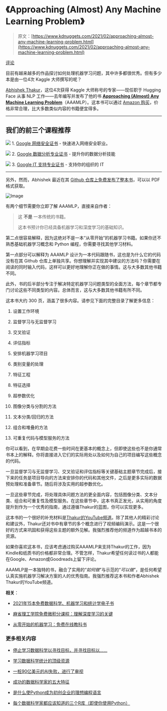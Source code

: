 # 《Approaching (Almost) Any Machine Learning Problem》

> 原文：[https://www.kdnuggets.com/2021/02/approaching-almost-any-machine-learning-problem.html](https://www.kdnuggets.com/2021/02/approaching-almost-any-machine-learning-problem.html)

[评论](#comments)

目前有越来越多的作品探讨如何处理机器学习问题，其中许多都很优秀。但有多少本是由一位4次 Kaggle 大师撰写的呢？

[Abhishek Thakur](https://www.kaggle.com/abhishek)，这位4次获得 Kaggle 大师称号的专家——现任职于 Hugging Face 从事 NLP 工作——去年编写并发布了他的书 **[Approaching (Almost) Any Machine Learning Problem](https://github.com/abhishekkrthakur/approachingalmost)**（AAAMLP）。这本书可以通过 [Amazon 购买](https://www.amazon.com/dp/8269211508)，价格非常合理，比大多数类似内容的书籍便宜得多。

* * *

## 我们的前三个课程推荐

![](../Images/0244c01ba9267c002ef39d4907e0b8fb.png) 1\. [Google 网络安全证书](https://www.kdnuggets.com/google-cybersecurity) - 快速进入网络安全职业。

![](../Images/e225c49c3c91745821c8c0368bf04711.png) 2\. [Google 数据分析专业证书](https://www.kdnuggets.com/google-data-analytics) - 提升你的数据分析技能

![](../Images/0244c01ba9267c002ef39d4907e0b8fb.png) 3\. [Google IT 支持专业证书](https://www.kdnuggets.com/google-itsupport) - 支持你的组织的 IT

* * *

另外，然而，Abhishek 最近在其 [Github 仓库上免费发布了整本书](https://github.com/abhishekkrthakur/approachingalmost)，可以以 PDF 格式获取。

![Image](../Images/8edfa771e8f291eea39308354f76d62c.png)

有两个细节需要你立即了解 AAAMLP，直接来自作者：

> 这 **不是** 一本传统的书籍。
> 
> 这本书预计你已经具备机器学习和深度学习的基础知识。

第二点很容易解释，因为这绝对不是一本“从零开始”的机器学习书籍。如果你还不熟悉基础机器学习概念和 Python 编程，你需要寻找其他学习材料。

第一点部分可以解释为 AAAMLP 设计为一本代码跟随书，这也是为什么它的代码没有在其 Github 仓库上单独共享。你想理解并实现其中建议的方法吗？你需要在阅读的同时输入代码，这样可以更好地理解你正在做的事情。这与大多数其他书籍不同。

此外，书的后半部分专注于解决特定机器学习问题类型的全面方法，每个章节都专门讨论这些不同类型的内容。总体而言，这与大多数其他书籍有所不同。

这本书大约 300 页，涵盖了很多内容。请参见下面的完整目录了解更多信息：

1.  设置工作环境

1.  监督学习与无监督学习

1.  交叉验证

1.  评估指标

1.  安排机器学习项目

1.  类别变量的处理

1.  特征工程

1.  特征选择

1.  超参数优化

1.  图像分类与分割的方法

1.  文本分类/回归的方法

1.  组合和堆叠的方法

1.  可重复代码与模型服务的方法

你可以看到，在早期会花费一些时间在更基本的概念上，但即使这些也不是你通常书本上的解释。你将直接进入它们的实际用处以及如何为自己的项目编写这些概念的代码。

一旦监督学习与无监督学习、交叉验证和评估指标等关键基础主题章节完成后，接下来的任务是项目导向的方法来安排你的代码和其他文件，之后是更多实际的数据预处理和准备章节。随后将涉及实用的超参数优化。

一旦这些章节完成，将处理具体问题方法的更全面内容，包括图像分类、文本分类、组合和可重复性及模型服务。在这些章节中，这本书真正发光，从实用的角度提升到作为一个优秀的指南，通过遵循Thakur的蓝图，你可以实现更多。

这本书的一个很好的补充材料是[Thakur的YouTube频道](https://www.youtube.com/AbhishekThakurAbhi)。除了其他人的精彩讨论和建议外，Thakur还对书中有章节的多个概念进行了视频编码演示。这是一个很好的方式来巩固和获得这些主题的额外见解。我强烈推荐他的频道作为超越书本的资源。

如果你喜欢这本书，应该考虑通过购买AAAMLP来支持Thakur的工作，因为Kindle和纸质书的价格都非常合理。不管怎样，Thakur希望任何读过书的人都能在Google、Amazon或Goodreads上留下评论。

AAAMLP是一本独特的书，融合了实用的“*如何做*”与示范的“*可以做*”，是任何希望认真实施机器学习解决方案的人的优秀指南。我强烈推荐这本书和作者Abhishek Thakur的YouTube频道。

**相关**：

+   [2021年15本免费数据科学、机器学习和统计学电子书](/2020/12/15-free-data-science-machine-learning-statistics-ebooks-2021.html)

+   [麻省理工学院免费微积分课程：理解深度学习的关键](/2020/07/free-mit-courses-calculus-key-deep-learning.html)

+   [从零开始的机器学习：免费在线教科书](/2020/09/machine-learning-from-scratch-free-online-textbook.html)

### 更多相关内容

+   [停止学习数据科学以寻找目标，并寻找目标以……](https://www.kdnuggets.com/2021/12/stop-learning-data-science-find-purpose.html)

+   [学习数据科学统计的顶级资源](https://www.kdnuggets.com/2021/12/springboard-top-resources-learn-data-science-statistics.html)

+   [一桩90亿美元的AI失败，进行了审视](https://www.kdnuggets.com/2021/12/9b-ai-failure-examined.html)

+   [成功的数据科学家的五大特征](https://www.kdnuggets.com/2021/12/5-characteristics-successful-data-scientist.html)

+   [是什么使Python成为初创企业的理想编程语言](https://www.kdnuggets.com/2021/12/makes-python-ideal-programming-language-startups.html)

+   [每个数据科学家都应该知道的三个R库（即使你使用Python）](https://www.kdnuggets.com/2021/12/three-r-libraries-every-data-scientist-know-even-python.html)
